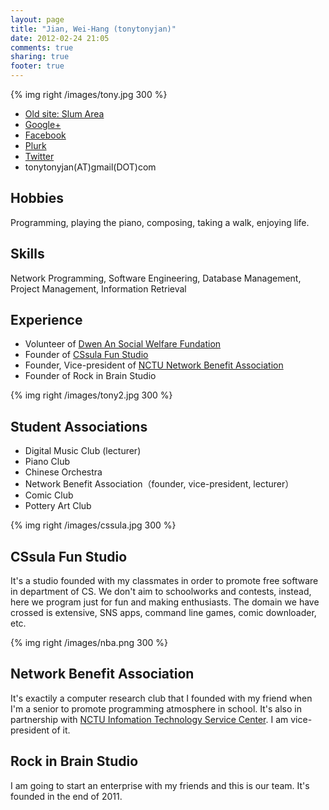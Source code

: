 ```yaml
---
layout: page
title: "Jian, Wei-Hang (tonytonyjan)"
date: 2012-02-24 21:05
comments: true
sharing: true
footer: true
---
```


[dwanan]: http://www.ido.org.tw
[itsc]: http://www.it.nctu.edu.tw

{% img right /images/tony.jpg 300 %}

* [Old site: Slum Area](http://blog.xuite.net/funnyfamily/tonyjan)
* [Google+](https://plus.google.com/106993981418226624133)
* [Facebook](http://www.facebook.com/tonytonyjan)
* [Plurk](http://www.plurk.com/tonytonyjan)
* [Twitter](https://twitter.com/tonytonyjan)
* tonytonyjan(AT)gmail(DOT)com

## Hobbies

Programming, playing the piano, composing, taking a walk, enjoying life.

## Skills

Network Programming, Software Engineering, Database Management, Project Management, Information Retrieval

## Experience
* Volunteer of [Dwen An Social Welfare Fundation][dwanan]
* Founder of [CSsula Fun Studio](#cssula)
* Founder, Vice-president of [NCTU Network Benefit Association](#nctu-nba)
* Founder of Rock in Brain Studio

{% img right /images/tony2.jpg 300 %}
## Student Associations
* Digital Music Club (lecturer)
* Piano Club
* Chinese Orchestra
* Network Benefit Association（founder, vice-president, lecturer）
* Comic Club
* Pottery Art Club

{% img right /images/cssula.jpg 300 %}
<h2 id="cssula">CSsula Fun Studio</h2>
<http://cssula.nba.nctu.edu.tw>

It's a studio founded with my classmates in order to promote free software in department of CS. We don't aim to schoolworks and contests, instead, here we program just for fun and making enthusiasts. The domain we have crossed is extensive, SNS apps, command line games, comic downloader, etc.

{% img right /images/nba.png 300 %}
<h2 id="nctu-nba">Network Benefit Association</h2>
<http://nba.nctu.edu.tw>

It's exactily a computer research club that I founded with my friend when I'm a senior to promote programming atmosphere in school. It's also in partnership with [NCTU Infomation Technology Service Center][itsc]. I am vice-president of it.

<h2 id="rock-in-brain">Rock in Brain Studio</h2>

I am going to start an enterprise with my friends and this is our team. It's founded in the end of 2011.